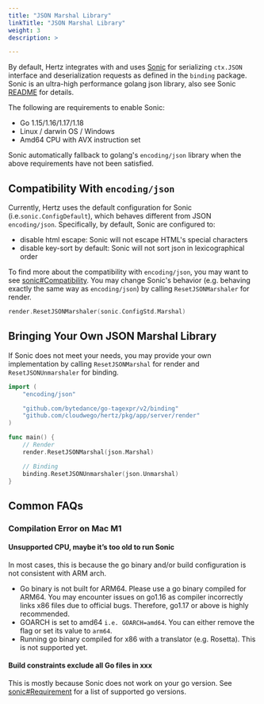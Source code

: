 ```yaml
---
title: "JSON Marshal Library"
linkTitle: "JSON Marshal Library"
weight: 3
description: >

---
```


By default, Hertz integrates with and uses [Sonic](https://github.com/bytedance/sonic) for serializing `ctx.JSON` interface and deserialization requests as defined in the `binding` package.
Sonic is an ultra-high performance golang json library, also see Sonic [README](https://github.com/bytedance/sonic) for details.

The following are requirements to enable Sonic:
- Go 1.15/1.16/1.17/1.18
- Linux / darwin OS / Windows
- Amd64 CPU with AVX instruction set

Sonic automatically fallback to golang's `encoding/json` library when the above requirements have not been satisfied.

## Compatibility With `encoding/json`

Currently, Hertz uses the default configuration for Sonic (i.e.`sonic.ConfigDefault`), which behaves different from JSON `encoding/json`.
Specifically, by default, Sonic are configured to:
- disable html escape: Sonic will not escape HTML's special characters
- disable key-sort by default: Sonic will not sort json in lexicographical order

To find more about the compatibility with `encoding/json`, you may want to see [sonic#Compatibility](https://github.com/bytedance/sonic#compatibility).
You may change Sonic's behavior (e.g. behaving exactly the same way as `encoding/json`) by calling `ResetJSONMarshaler` for render.

```go
render.ResetJSONMarshaler(sonic.ConfigStd.Marshal)
```

## Bringing Your Own JSON Marshal Library

If Sonic does not meet your needs, you may provide your own implementation by calling `ResetJSONMarshal` for render and `ResetJSONUnmarshaler` for binding.

```go
import (
    "encoding/json"

    "github.com/bytedance/go-tagexpr/v2/binding"
    "github.com/cloudwego/hertz/pkg/app/server/render"
)

func main() {
    // Render
    render.ResetJSONMarshal(json.Marshal)

    // Binding
    binding.ResetJSONUnmarshaler(json.Unmarshal)
}
```

## Common FAQs

### Compilation Error on Mac M1

#### Unsupported CPU, maybe it’s too old to run Sonic

In most cases, this is because the go binary and/or build configuration is not consistent with ARM arch.

- Go binary is not built for ARM64. Please use a go binary compiled for ARM64. You may encounter issues on go1.16 as
  compiler incorrectly links x86 files due to official bugs. Therefore, go1.17 or above is highly recommended.
- GOARCH is set to amd64 `i.e. GOARCH=amd64`. You can either remove the flag or set its value to `arm64`.
- Running go binary compiled for x86 with a translator (e.g. Rosetta). This is not supported yet.

#### Build constraints exclude all Go files in xxx

This is mostly because Sonic does not work on your go version.
See [sonic#Requirement](https://github.com/bytedance/sonic#requirement) for a list of supported go versions.

